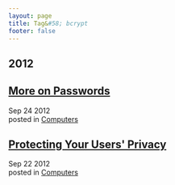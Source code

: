 ```yaml
---
layout: page
title: Tag&#58; bcrypt
footer: false
---
```


<div id="blog-archives" class="category">
<h2>2012</h2>

<article>
<h1><a href="/2012/09/24/more-on-passwords/index.html">More on Passwords</a></h1>
<time datetime="2012-09-24T00:00:00-06:00" pubdate><span class='month'>Sep</span> <span class='day'>24</span> <span class='year'>2012</span></time>
<footer>
<span class="categories">posted in 
<a href='/categories/computers/'>Computers</a></span>
</footer>
</article>

<article>
<h1><a href="/2012/09/22/protecting-your-users-privacy/index.html">Protecting Your Users' Privacy</a></h1>
<time datetime="2012-09-22T00:00:00-06:00" pubdate><span class='month'>Sep</span> <span class='day'>22</span> <span class='year'>2012</span></time>
<footer>
<span class="categories">posted in 
<a href='/categories/computers/'>Computers</a></span>
</footer>
</article>
</div>
